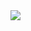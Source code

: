 <img src="https://media.discordapp.net/attachments/1227281516833542164/1354856323937992885/text.gif?ex=67e6cfc7&amp;is=67e57e47&amp;hm=087b432d795c5481d08665157d79a07c43e37887d5886f7b8c89f9f60cf27c6c&amp;=&amp;width=129&amp;height=38"/>


